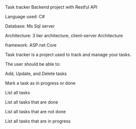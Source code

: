Task tracker Backend project with Restful API

Language used: C#

Database: Ms Sql server

Architecture: 3 tier architecture, client-server Architecture

framework: ASP.net Core

Task tracker is a project used to track and manage your tasks.

The user should be able to:

Add, Update, and Delete tasks

Mark a task as in progress or done

List all tasks

List all tasks that are done

List all tasks that are not done

List all tasks that are in progress
